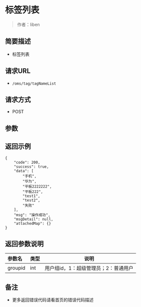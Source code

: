 # 标签列表

> 作者：liben

## 简要描述

- 标签列表

## 请求URL
- ` /oms/tag/tagNameList `
  
## 请求方式
- POST 

## 参数


## 返回示例 

``` 
{
    "code": 200,
    "success": true,
    "data": [
        "手机",
        "华为",
        "平板2222222",
        "平板222",
        "test1",
        "test2",
        "失败"
    ],
    "msg": "操作成功",
    "msgDetail": null,
    "attachedMap": {}
}
```

## 返回参数说明 

|参数名|类型|说明|
|:-----  |:-----|-----                           |
|groupid |int   |用户组id，1：超级管理员；2：普通用户  |

## 备注 

- 更多返回错误代码请看首页的错误代码描述